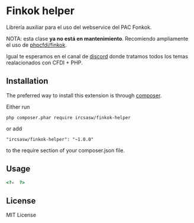 Finkok helper
=======================================

Librería auxiliar para el uso del webservice del PAC Fonkok.

NOTA: esta clase **ya no está en mantenimiento**. Recomiendo ampliamente el uso de [phpcfdi/finkok](https://github.com/phpcfdi/finkok).

Igual te esperamos en el canal de [discord](https://discord.gg/e79Cc6A) donde tratamos todos los temas realacionados con CFDI + PHP.

## Installation
The preferred way to install this extension is through [composer](https://getcomposer.org/).

Either run
~~~
php composer.phar require ircsasw/finkok-helper
~~~
or add
~~~
"ircsasw/finkok-helper": "~1.0.0"
~~~
to the require section of your composer.json file.

## Usage
```php
<?=  ?>
```

## License
MIT License
